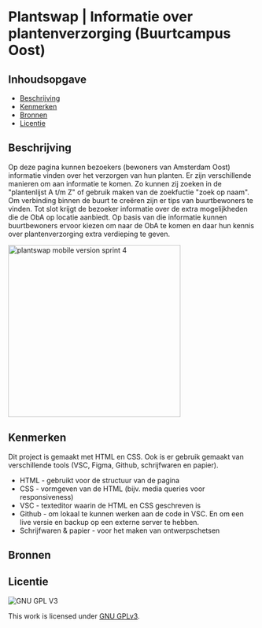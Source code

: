 # Plantswap | Informatie over plantenverzorging (Buurtcampus Oost)


## Inhoudsopgave

  * [Beschrijving](#beschrijving)
  * [Kenmerken](#kenmerken)
  * [Bronnen](#bronnen)
  * [Licentie](#licentie)

## Beschrijving
Op deze pagina kunnen bezoekers (bewoners van Amsterdam Oost) informatie vinden over het verzorgen van hun planten. Er zijn verschillende manieren om aan informatie te komen. Zo kunnen zij zoeken in de "plantenlijst A t/m Z" of gebruik maken van de zoekfuctie "zoek op naam". Om verbinding binnen de buurt te creëren zijn er tips van buurtbewoners te vinden. Tot slot krijgt de bezoeker informatie over de extra mogelijkheden die de ObA op locatie aanbiedt. Op basis van die informatie kunnen buurtbewoners ervoor kiezen om naar de ObA te komen en daar hun kennis over plantenverzorging extra verdieping te geven. 
<!-- Voeg een link toe naar Github Pages 🌐-->
<img width="350" alt="plantswap mobile version sprint 4" src="https://user-images.githubusercontent.com/112861180/205278220-f3b365b5-9328-41b1-b496-5643c0aaf525.png">

## Kenmerken
Dit project is gemaakt met HTML en CSS. Ook is er gebruik gemaakt van verschillende tools (VSC, Figma, Github, schrijfwaren en papier).

* HTML - gebruikt voor de structuur van de pagina
* CSS - vormgeven van de HTML (bijv. media queries voor responsiveness)
* VSC - texteditor waarin de HTML en CSS geschreven is
* Github - om lokaal te kunnen werken aan de code in VSC. En om een live versie en backup op een externe server te hebben. 
* Schrijfwaren & papier - voor het maken van ontwerpschetsen 


## Bronnen

## Licentie

![GNU GPL V3](https://www.gnu.org/graphics/gplv3-127x51.png)

This work is licensed under [GNU GPLv3](./LICENSE).
